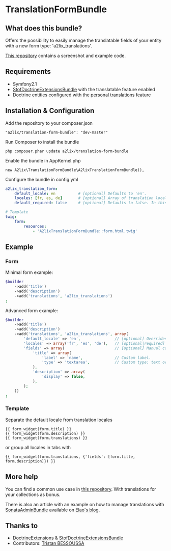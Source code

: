 # TranslationFormBundle

## What does this bundle?

Offers the possibility to easily manage the translatable fields of your entity with a new form type: 'a2lix_translations'.

[This repository](https://github.com/a2lix/DemoTranslationBundle) contains a screenshot and example code.


## Requirements

- Symfony2.1
- [StofDoctrineExtensionsBundle][] with the translatable feature enabled
- Doctrine entities configured with the [personal translations][] feature

## Installation & Configuration

Add the repository to your composer.json

    "a2lix/translation-form-bundle": "dev-master"

Run Composer to install the bundle

    php composer.phar update a2lix/translation-form-bundle

Enable the bundle in AppKernel.php

    new A2lix\TranslationFormBundle\A2lixTranslationFormBundle(),

Configure the bundle in config.yml

```yaml
a2lix_translation_form:
    default_locale: en          # [optional] Defaults to 'en'.
    locales: [fr, es, de]       # [optional] Array of translation locales. Can be specified in the form. 
    default_required: false     # [optional] Defaults to false. In this case, translation fields are not mark as required with HTML5.

# Template        
twig:
    form:
        resources:
            - 'A2lixTranslationFormBundle::form.html.twig'
```

## Example

### Form

Minimal form example:

```php
$builder
    ->add('title')
    ->add('description')
    ->add('translations', 'a2lix_translations')
;
```

Advanced form example:

```php
$builder
    ->add('title')
    ->add('description')
    ->add('translations', 'a2lix_translations', array(
        'default_locale' => 'en',               // [optional] Overrides default_locale if already specified in config.yml.
        'locales' => array('fr', 'es', 'de'),   // [optional|required] Overrides locales if already specified in config.yml.
        'fields' => array(                      // [optional] Manual configuration of fields. If not specified, will be determined from translatable annotations.
            'title' => array(
                'label' => 'name',              // Custom label.
                'type' => 'textarea',           // Custom type: text or textarea. If not specified, will be determined from doctrine annotations.
            ),
            'description' => array(
                'display' => false,
            ),
        );
    ))
;
```

### Template

Separate the default locale from translation locales

```html+jinja
{{ form_widget(form.title) }}
{{ form_widget(form.description) }}
{{ form_widget(form.translations) }}
```

or group all locales in tabs with

```html+jinja
{{ form_widget(form.translations, {'fields': [form.title, form.description]}) }}
```

## More help

You can find a common use case in [this repository](https://github.com/a2lix/DemoTranslationBundle). With translations for your collections as bonus.

There is also an article with an example on how to manage translations with [SonataAdminBundle](https://github.com/sonata-project/SonataAdminBundle) available on [Elao's blog](http://www.elao.com/blog/symfony-2/doctrine-2/how-to-manage-translations-for-your-object-using-sonataadminbundle.html).

## Thanks to

- [DoctrineExtensions][] & [StofDoctrineExtensionsBundle][]
- Contributors: [Tristan BESSOUSSA][]



[DoctrineExtensions]: https://github.com/l3pp4rd/DoctrineExtensions
[personal translations]: https://github.com/l3pp4rd/DoctrineExtensions/blob/master/doc/translatable.md#personal-translations
[StofDoctrineExtensionsBundle]: https://github.com/stof/StofDoctrineExtensionsBundle
[Tristan BESSOUSSA]: https://github.com/tristanbes
